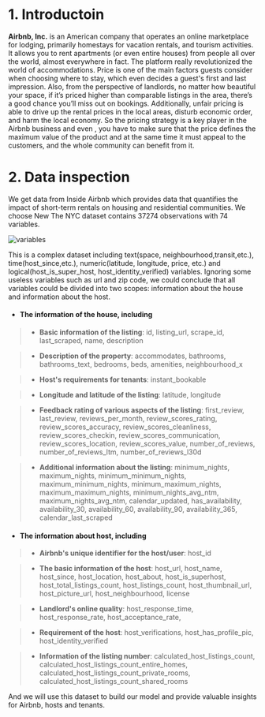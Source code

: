 # 1. Introductoin

**Airbnb, Inc.** is an American company that operates an online marketplace for lodging, primarily
homestays for vacation rentals, and tourism activities. It allows you to rent apartments (or even
entire houses) from people all over the world, almost everywhere in fact. The platform really
revolutionized the world of accommodations. Price is one of the main factors guests consider when
choosing where to stay, which even decides a guest's first and last impression. Also, from the
perspective of landlords, no matter how beautiful your space, if it’s priced higher than comparable
listings in the area, there’s a good chance you’ll miss out on bookings. Additionally, unfair pricing is
able to drive up the rental prices in the local areas, disturb economic order, and harm the local
economy. So the pricing strategy is a key player in the Airbnb business and even , you have to
make sure that the price defines the maximum value of the product and at the same time it must
appeal to the customers, and the whole community can benefit from it.
# 2. Data inspection
We get data from Inside Airbnb which provides data that quantifies the impact of short-term rentals
on housing and residential communities. We choose New The NYC dataset contains 37274 observations with 74 variables. 

![variables](http://m.qpic.cn/psc?/V13deus81tRRMD/45NBuzDIW489QBoVep5mccUo9Go6MyHhZbvVZy2oVjkVMiZXQketbzbB4B1.8NNVwAukP41.CeL4DAEeS4gwxWr0rpG5kXNZ70qIubJZy8w!/b&bo=OgNVAQAAAAADF18!&rf=viewer_4)

This is a complex dataset including text(space, neighbourhood,transit,etc.), time(host_since,etc.), numeric(latitude, longitude, price, etc.) and logical(host_is_super_host, host_identity_verified) variables. Ignoring some useless variables such as url and zip code, we could conclude that all variables could be divided into two scopes:
information about the house and information about the host. 

+ #### The information of the house, including
>+ **Basic information of the listing**: id, listing_url, scrape_id, last_scraped, name, description 

>+ **Description of the property**: accommodates, bathrooms, bathrooms_text, bedrooms, beds, amenities, neighbourhood_x

>+ **Host's requirements for tenants**: instant_bookable

>+ **Longitude and latitude of the listing**: latitude, longitude

>+ **Feedback rating of various aspects of the listing**:  first_review, last_review, reviews_per_month, review_scores_rating, review_scores_accuracy, review_scores_cleanliness, review_scores_checkin, review_scores_communication, review_scores_location, review_scores_value, number_of_reviews, number_of_reviews_ltm, number_of_reviews_l30d

>+ **Additional information about the listing**: minimum_nights, maximum_nights, minimum_minimum_nights, maximum_minimum_nights, minimum_maximum_nights, maximum_maximum_nights, minimum_nights_avg_ntm, maximum_nights_avg_ntm, calendar_updated, has_availability, availability_30, availability_60, availability_90, availability_365, calendar_last_scraped

+ #### The information about host, including 

>+  **Airbnb's unique identifier for the host/user**: host_id

>+ **The basic information of the host**: host_url, host_name, host_since, host_location, host_about, host_is_superhost, host_total_listings_count, host_listings_count, host_thumbnail_url, host_picture_url, host_neighbourhood, license

>+ **Landlord's online quality**: host_response_time, host_response_rate, host_acceptance_rate, 

>+ **Requirement of the host**: host_verifications, host_has_profile_pic, host_identity_verified

>+ **Information of the listing number**: calculated_host_listings_count, calculated_host_listings_count_entire_homes, calculated_host_listings_count_private_rooms, calculated_host_listings_count_shared_rooms

And we will use this dataset to build our
model and provide valuable insights for Airbnb, hosts and tenants.
